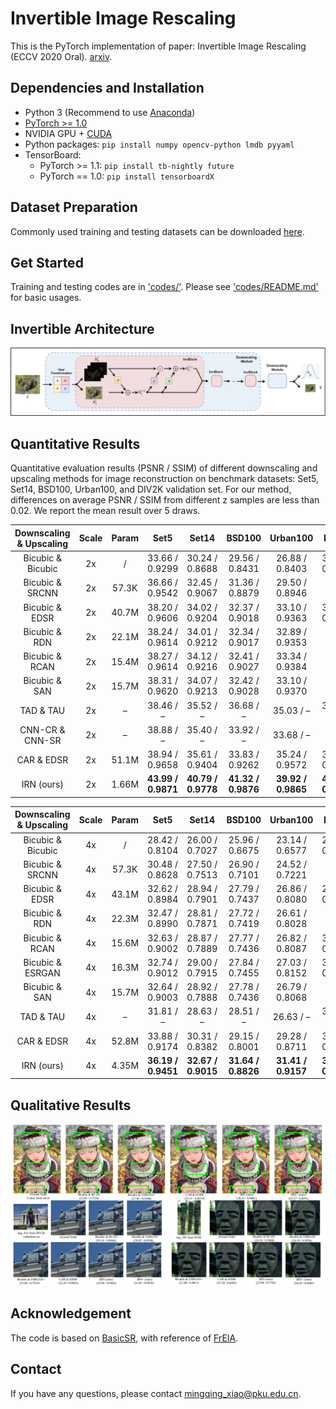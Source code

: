 # Invertible Image Rescaling
This is the PyTorch implementation of paper: Invertible Image Rescaling (ECCV 2020 Oral). [arxiv](https://arxiv.org/abs/2005.05650).

## Dependencies and Installation
- Python 3 (Recommend to use [Anaconda](https://www.anaconda.com/download/#linux))
- [PyTorch >= 1.0](https://pytorch.org/)
- NVIDIA GPU + [CUDA](https://developer.nvidia.com/cuda-downloads)
- Python packages: `pip install numpy opencv-python lmdb pyyaml`
- TensorBoard: 
  - PyTorch >= 1.1: `pip install tb-nightly future`
  - PyTorch == 1.0: `pip install tensorboardX`
  
## Dataset Preparation
Commonly used training and testing datasets can be downloaded [here](https://github.com/xinntao/BasicSR/wiki/Prepare-datasets-in-LMDB-format).

## Get Started
Training and testing codes are in ['codes/'](./codes/). Please see ['codes/README.md'](./codes/README.md) for basic usages.

## Invertible Architecture
![Invertible Architecture](./figures/architecture.jpg)

## Quantitative Results
Quantitative evaluation results (PSNR / SSIM) of different downscaling and upscaling methods for image reconstruction on benchmark datasets: Set5, Set14, BSD100, Urban100, and DIV2K validation set. For our method, differences on average PSNR / SSIM from different z samples are less than 0.02. We report the mean result over 5 draws.

| Downscaling & Upscaling | Scale | Param | Set5 | Set14 | BSD100 | Urban100 | DIV2K |
| :-----------------------: | :-----: | :-----: | :----: | :-----: | :------: | :--------: | :-----: |
| Bicubic & Bicubic       | 2x    | / | 33.66 / 0.9299 | 30.24 / 0.8688 | 29.56 / 0.8431 | 26.88 / 0.8403 | 31.01 / 0.9393 |
| Bicubic & SRCNN | 2x | 57.3K | 36.66 / 0.9542 | 32.45 / 0.9067 | 31.36 / 0.8879 | 29.50 / 0.8946 | – |
| Bicubic & EDSR | 2x | 40.7M | 38.20 / 0.9606 | 34.02 / 0.9204 | 32.37 / 0.9018 | 33.10 / 0.9363 | 35.12 / 0.9699 |
| Bicubic & RDN | 2x | 22.1M | 38.24 / 0.9614 | 34.01 / 0.9212 | 32.34 / 0.9017 | 32.89 / 0.9353 | – |
| Bicubic & RCAN | 2x | 15.4M |   38.27 / 0.9614   | 34.12 / 0.9216 | 32.41 / 0.9027 | 33.34 / 0.9384 | – |
| Bicubic & SAN | 2x | 15.7M | 38.31 / 0.9620 |   34.07 / 0.9213   |   32.42 / 0.9028   |   33.10 / 0.9370   |         –          |
|        TAD & TAU        |  2x   |   –   |     38.46 / –      |     35.52 / –      | 36.68 / – | 35.03 / – | 39.01 / – |
| CNN-CR & CNN-SR | 2x | – |     38.88 / –      | 35.40 / – | 33.92 / – | 33.68 / – | – |
| CAR & EDSR | 2x | 51.1M |   38.94 / 0.9658   | 35.61 / 0.9404 | 33.83 / 0.9262 | 35.24 / 0.9572 | 38.26 / 0.9599 |
| IRN (ours) | 2x | 1.66M | **43.99 / 0.9871** | **40.79 / 0.9778** | **41.32 / 0.9876** | **39.92 / 0.9865** | **44.32 / 0.9908** |

| Downscaling & Upscaling | Scale | Param |        Set5        |       Set14        |       BSD100       |      Urban100      |       DIV2K        |
| :---------------------: | :---: | :---: | :----------------: | :----------------: | :----------------: | :----------------: | :----------------: |
|    Bicubic & Bicubic    |  4x   |   /   |   28.42 / 0.8104   |   26.00 / 0.7027   |   25.96 / 0.6675   |   23.14 / 0.6577   |   26.66 / 0.8521   |
|     Bicubic & SRCNN     |  4x   | 57.3K |   30.48 / 0.8628   |   27.50 / 0.7513   |   26.90 / 0.7101   |   24.52 / 0.7221   |         –          |
|     Bicubic & EDSR      |  4x   | 43.1M |   32.62 / 0.8984   |   28.94 / 0.7901   |   27.79 / 0.7437   |   26.86 / 0.8080   |   29.38 / 0.9032   |
|      Bicubic & RDN      |  4x   | 22.3M |   32.47 / 0.8990   |   28.81 / 0.7871   |   27.72 / 0.7419   |   26.61 / 0.8028   |         –          |
|     Bicubic & RCAN      |  4x   | 15.6M |   32.63 / 0.9002   |   28.87 / 0.7889   |   27.77 / 0.7436   |   26.82 / 0.8087   |   30.77 / 0.8460   |
|    Bicubic & ESRGAN     |  4x   | 16.3M |   32.74 / 0.9012   |   29.00 / 0.7915   |   27.84 / 0.7455   |   27.03 / 0.8152   |   30.92 / 0.8486   |
|      Bicubic & SAN      |  4x   | 15.7M |   32.64 / 0.9003   |   28.92 / 0.7888   |   27.78 / 0.7436   |   26.79 / 0.8068   |         –          |
|        TAD & TAU        |  4x   |   –   |     31.81 / –      |     28.63 / –      |     28.51 / –      |     26.63 / –      |     31.16 / –      |
|       CAR & EDSR        |  4x   | 52.8M |   33.88 / 0.9174   |   30.31 / 0.8382   |   29.15 / 0.8001   |   29.28 / 0.8711   |   32.82 / 0.8837   |
|       IRN (ours)        |  4x   | 4.35M | **36.19 / 0.9451** | **32.67 / 0.9015** | **31.64 / 0.8826** | **31.41 / 0.9157** | **35.07 / 0.9318** |



## Qualitative Results
![Qualitative results of upscaling the 4x downscaled images](./figures/qualitative_results.jpg)

## Acknowledgement
The code is based on [BasicSR](https://github.com/xinntao/BasicSR), with reference of [FrEIA](https://github.com/VLL-HD/FrEIA).

## Contact
If you have any questions, please contact <mingqing_xiao@pku.edu.cn>.
